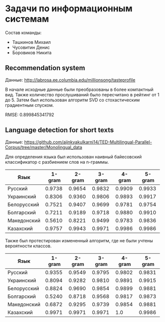 # Задачи по информационным системам

Состав команды:
* Ташкинов Михаил
* Чусовитин Денис
* Боровиков Никита

## Recommendation system

Данные: 
http://labrosa.ee.columbia.edu/millionsong/tasteprofile

В начале исходные данные были преобразованы в более компактный вид. Также количество прослушиваний было пересчитано в рейтинг от 1 до 5. Затем был использован алгоритм SVD со стохастическим градиентным спуском.

RMSE: 0.899845341792

## Language detection for short texts

Данные: https://github.com/ajinkyakulkarni14/TED-Multilingual-Parallel-Corpus/tree/master/Monolingual_data

Для определения языка был использован наивный байесовский классификатор с разбиением слов на n-граммы.

Язык | 1-gram | 2-gram | 3-gram | 4-gram | 5-gram |
------------| ----------- | ----------- | ----------- | ----------- | ----------- |
Русский     | 0.9738 | 0.9654 | 0.9832 | 0.9909 | 0.9933 |
Украинский  | 0.8306 | 0.9360 | 0.9806 | 0.9893 | 0.9917 |
Белорусский | 0.7521 | 0.9407 | 0.9699 | 0.9781 | 0.9754 |
Болгарский  | 0.7211 | 0.9189 | 0.9718 | 0.9880 | 0.9910 |
Македонский | 0.5610 | 0.8221 | 0.9499 | 0.9783 | 0.9836 |
Казахский   | 0.9757 | 0.9943 | 0.9971 | 0.9986 | 0.9986 |

Также был протестирован измененный алгоритм, где не были учтены вероятности классов.

Язык | 1-gram | 2-gram | 3-gram | 4-gram | 5-gram |
------------| ----------- | ----------- | ----------- | ----------- | ----------- |
Русский     | 0.9355 | 0.9549 | 0.9795 | 0.9802 | 0.9831 |
Украинский  | 0.8094 | 0.9282 | 0.9810 | 0.9891 | 0.9915 |
Белорусский | 0.8824 | 0.9690 | 0.9854 | 0.9899 | 0.9881 |
Болгарский  | 0.5240 | 0.8718 | 0.9568 | 0.9817 | 0.9873 |
Македонский | 0.6872 | 0.9295 | 0.9739 | 0.9854 | 0.9881 |
Казахский   | 0.9971 | 0.9971 | 0.9971 | 1.0    | 0.9986 |

